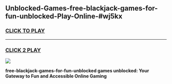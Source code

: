 
## Unblocked-Games-free-blackjack-games-for-fun-unblocked-Play-Online-#wj5kx
<h3>
<a href="https://premium.freeplayer.one?title=free-blackjack-games-for-fun-unblocked&ref=27F">CLICK TO PLAY</a></h3>
<hr>

<h3>
<a href="https://premium.freeplayer.one?title=free-blackjack-games-for-fun-unblocked&ref=27F">CLICK 2 PLAY</a>
  
</h3>

<a href="https://premium.freeplayer.one?title=free-blackjack-games-for-fun-unblocked&ref=27F"><img src="https://clearcache.store/games.png"></a>


**free-blackjack-games-for-fun-unblocked games unblocked: Your Gateway to Fun and Accessible Online Gaming**
